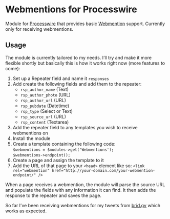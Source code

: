 # Webmentions for Processwire

Module for [Processwire](https://processwire.com) that provides basic [Webmention](http://indiewebcamp.com/Webmention) support. Currently only for receiving webmentions.

## Usage

The module is currently tailored to my needs. I’ll try and make it more flexible shortly but basically this is how it works right now (more features to come):

1. Set up a Repeater field and name it `responses`
2. Add create the following fields and add them to the repeater:
	* `rsp_author_name` (Text)
	* `rsp_author_photo` (URL)
	* `rsp_author_url` (URL)
	* `rsp_pubdate` (Datetime)
	* `rsp_type` (Select or Text)
	* `rsp_source_url` (URL)
	* `rsp_content` (Textarea)
5. Add the repeater field to any templates you wish to receive webmentions on
4. Install the module
5. Create a template containing the following code:  
	`$webmentions = $modules->get('Webmentions');`  
	`$webmentions->endpoint();`
6. Create a page and assign the template to it
7. Add the URL of that page to your `<head>` element like so: `<link rel="webmention" href="http://your-domain.com/your-webmention-endpoint/" />`

When a page receives a webmention, the module will parse the source URL and populate the fields with any information it can find. It then adds the response to the repeater and saves the page.

So far I’ve been receiving webmentions for my tweets from [brid.gy](https://www.brid.gy) which works as expected.

